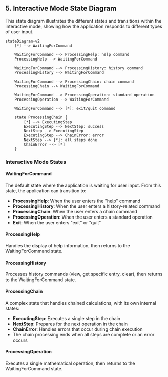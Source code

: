 ## 5. Interactive Mode State Diagram

This state diagram illustrates the different states and transitions within the interactive mode, showing how the application responds to different types of user input.

```mermaid
stateDiagram-v2
    [*] --> WaitingForCommand

    WaitingForCommand --> ProcessingHelp: help command
    ProcessingHelp --> WaitingForCommand

    WaitingForCommand --> ProcessingHistory: history command
    ProcessingHistory --> WaitingForCommand

    WaitingForCommand --> ProcessingChain: chain command
    ProcessingChain --> WaitingForCommand

    WaitingForCommand --> ProcessingOperation: standard operation
    ProcessingOperation --> WaitingForCommand

    WaitingForCommand --> [*]: exit/quit command

    state ProcessingChain {
        [*] --> ExecutingStep
        ExecutingStep --> NextStep: success
        NextStep --> ExecutingStep
        ExecutingStep --> ChainError: error
        NextStep --> [*]: all steps done
        ChainError --> [*]
    }
```

### Interactive Mode States

#### WaitingForCommand
The default state where the application is waiting for user input. From this state, the application can transition to:
- **ProcessingHelp**: When the user enters the "help" command
- **ProcessingHistory**: When the user enters a history-related command
- **ProcessingChain**: When the user enters a chain command
- **ProcessingOperation**: When the user enters a standard operation
- **Exit**: When the user enters "exit" or "quit"

#### ProcessingHelp
Handles the display of help information, then returns to the WaitingForCommand state.

#### ProcessingHistory
Processes history commands (view, get specific entry, clear), then returns to the WaitingForCommand state.

#### ProcessingChain
A complex state that handles chained calculations, with its own internal states:
- **ExecutingStep**: Executes a single step in the chain
- **NextStep**: Prepares for the next operation in the chain
- **ChainError**: Handles errors that occur during chain execution
- The chain processing ends when all steps are complete or an error occurs

#### ProcessingOperation
Executes a single mathematical operation, then returns to the WaitingForCommand state.
